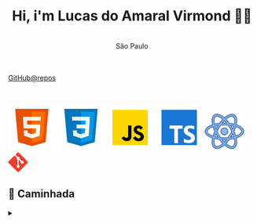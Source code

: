 # <center> Hi, i'm Lucas do Amaral Virmond 🙋‍♂️ </center>

  <br />
  <center>São Paulo</center>
<br />
<br />

[GitHub@repos](https://github.com/lucasvir?tab=repositories)

<br />

![HTML5](./img/html5-icon.svg) ![CSS](./img/css-icon.svg) ![JavaScript](./img/js-icon.svg) ![TypeScript](./img/ts-icon.svg) ![ReactJs](./img/react-icon.svg) <img src="./img/git-icon.svg" alt="Git icon" width="40px" height="40px">

##  🏃 Caminhada
<details>
<summary>
</summary>

## <center> 💻 TECHS</center>

#### <center >| ✔ HTML | ✔ CSS | ✔ JavaScript | ✔ TypeScript | ✔ Node.js | ✔ Git | </center>

<br />

### <center> ⚙ FRAMEWORKS </center>

#### <center> 🔹Next.js 🔹Express</center>

 <br />

### <center> 📚 LIBs </center>

<center> 🔹React 🔹axios  🔹knex  🔹vite </center>

<br />

### <center> 🎨 Styles </center>

<center> 🔹styled-components  🔹Sass  </center>


## <center>📓 Estudos</center>

### <center>Dev Soltinho - CRUD [2023]</center> 
 <center>🔸TypeScript 🔸React 🔸Next.js,</center>

### <center>Rocketseat (Explorer) [05/2022 - 08/2023]</center> 
<center>🔸HTML 🔸CSS 🔸JavaScript 🔸React 🔸Node.js </center>

<br />

<center> <a href="https://app.rocketseat.com.br/certificates/813ddd10-fc3e-4213-ba0d-8132e2068f76"> Certificação</a> </center>

### <center>Alura [2021/2023] </center> 
<center>🔸HTML 🔸CSS 🔸JavaScript 🔸React 🔸Dart  </center>

<br />

<center> <a href="https://cursos.alura.com.br/user/lucasvir/fullCertificate/ecfadd7e25a35fd70258f07ec755f6c2"> Certificações</a></center>

</details>
